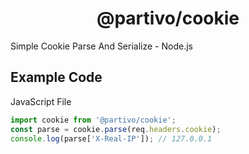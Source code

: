 <h1 align="center">@partivo/cookie</h1>
Simple Cookie Parse And Serialize - Node.js

## Example Code
JavaScript File
```js
import cookie from '@partivo/cookie';
const parse = cookie.parse(req.headers.cookie);
console.log(parse['X-Real-IP']); // 127.0.0.1
```
